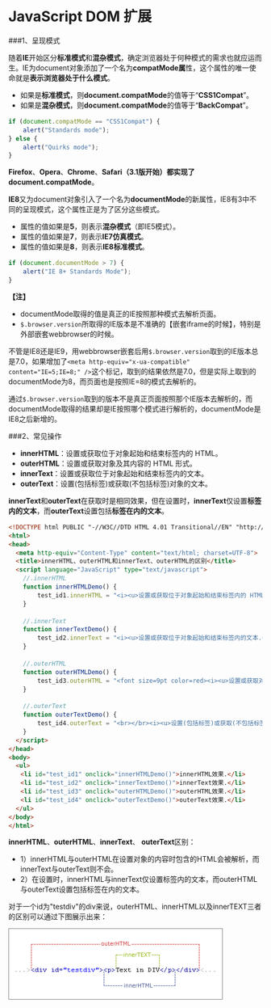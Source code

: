 JavaScript DOM 扩展
=========

###1、呈现模式

随着**IE**开始区分**标准模式**和**混杂模式**，确定浏览器处于何种模式的需求也就应运而生。IE为document对象添加了一个名为**compatMode属**性，这个属性的唯一使命就是**表示浏览器处于什么模式**。
- 如果是**标准模式**，则**document.compatMode**的值等于“**CSS1Compat**”。
- 如果是**混杂模式**，则**document.compatMode**的值等于“**BackCompat**”。

```javascript
if (document.compatMode == "CSS1Compat") {  
    alert("Standards mode");  
} else {  
    alert("Quirks mode");  
}
```

**Firefox**、**Opera**、**Chrome**、**Safari（3.1版开始）**都实现了**document.compatMode**。

**IE8**又为document对象引入了一个名为**documentMode**的新属性，IE8有3中不同的呈现模式，这个属性正是为了区分这些模式。
- 属性的值如果是**5**，则表示**混杂模式**（即IE5模式）。
- 属性的值如果是**7**，则表示**IE7仿真模式**。
- 属性的值如果是**8**，则表示**IE8标准模式**。
      
```javascript  
if (document.documentMode > 7) {  
    alert("IE 8+ Standards Mode");  
}
```

**【注】**
- documentMode取得的值是真正的IE按照那种模式去解析页面。
- `$.browser.version`所取得的IE版本是不准确的【嵌套iframe的时候】，特别是外部嵌套webbrowser的时候。

不管是IE8还是IE9，用webbrowser嵌套后用`$.browser.version`取到的IE版本总是7.0，如果增加了`<meta http-equiv="x-ua-compatible" content="IE=5;IE=8;" />`这个标记，取到的结果依然是7.0，但是实际上取到的documentMode为8，而页面也是按照IE=8的模式去解析的。

通过`$.browser.version`取到的版本不是真正页面按照那个IE版本去解析的，而documentMode取得的结果却是IE按照哪个模式进行解析的，documentMode是IE8之后新增的。

###2、常见操作
- **innerHTML**：设置或获取位于对象起始和结束标签内的 HTML。
- **outerHTML**：设置或获取对象及其内容的 HTML 形式。
- **innerText**：设置或获取位于对象起始和结束标签内的文本。
- **outerText**：设置(包括标签)或获取(不包括标签)对象的文本。

**innerText**和**outerText**在获取时是相同效果，但在设置时，**innerText**仅设置**标签内的文本**，而**outerText**设置包括**标签在内的文本**。

```html
<!DOCTYPE html PUBLIC "-//W3C//DTD HTML 4.01 Transitional//EN" "http://www.w3.org/TR/html4/loose.dtd">  
<html>  
<head>  
  <meta http-equiv="Content-Type" content="text/html; charset=UTF-8">  
  <title>innerHTML、outerHTML和innerText、outerHTML的区别</title>  
  <script language="JavaScript" type="text/javascript">   
    //.innerHTML  
    function innerHTMLDemo() {   
        test_id1.innerHTML = "<i><u>设置或获取位于对象起始和结束标签内的 HTML.</u></i>";   
    }   
    
    //.innerText  
    function innerTextDemo() {   
        test_id2.innerText = "<i><u>设置或获取位于对象起始和结束标签内的文本.</u></i>";   
    }   
    
    //.outerHTML  
    function outerHTMLDemo() {   
        test_id3.outerHTML = "<font size=9pt color=red><i><u>设置或获取对象及其内容的 HTML 形式.</u></i></font>";   
    }  
    
    //.outerText  
    function outerTextDemo() {   
        test_id4.outerText = "<br></br><i><u>设置(包括标签)或获取(不包括标签)对象的文本.</u></i>";   
    }  
  </script>   
</head>   
<body>   
  <ul>   
　　<li id="test_id1" onclick="innerHTMLDemo()">innerHTML效果.</li>   
　　<li id="test_id2" onclick="innerTextDemo()">innerText效果.</li>   
　　<li id="test_id3" onclick="outerHTMLDemo()">outerHTML效果.</li>   
　　<li id="test_id4" onclick="outerTextDemo()">outerText效果.</li>   
  </ul>   
</body>   
</html>  
```

**innerHTML**、**outerHTML**、**innerText**、 **outerText**区别：
- 1）innerHTML与outerHTML在设置对象的内容时包含的HTML会被解析，而innerText与outerText则不会。 
- 2）在设置时，innerHTML与innerText仅设置标签内的文本，而outerHTML与outerText设置包括标签在内的文本。 
    
对于一个id为"testdiv"的div来说，outerHTML、innerHTML以及innerTEXT三者的区别可以通过下图展示出来： 

![Alt text](JavaScriptImages/inner-outer-diff.png)
